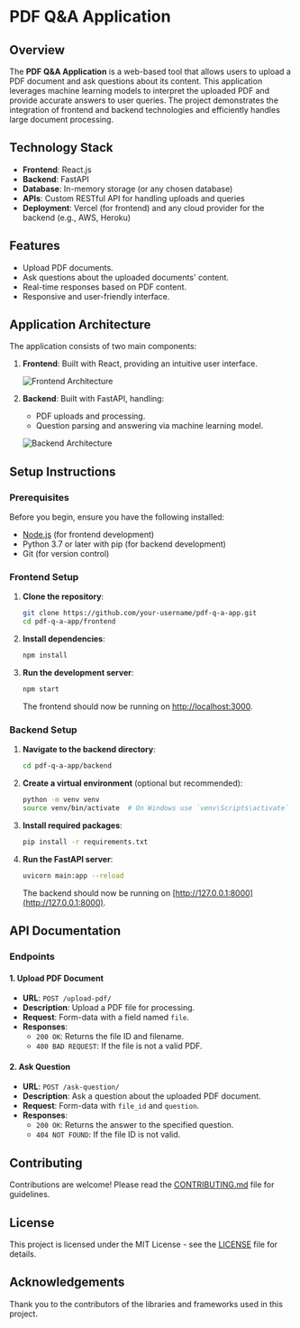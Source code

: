 # PDF Q&A Application

## Overview

The **PDF Q&A Application** is a web-based tool that allows users to upload a PDF document and ask questions about its content. This application leverages machine learning models to interpret the uploaded PDF and provide accurate answers to user queries. The project demonstrates the integration of frontend and backend technologies and efficiently handles large document processing.

## Technology Stack

- **Frontend**: React.js
- **Backend**: FastAPI
- **Database**: In-memory storage (or any chosen database)
- **APIs**: Custom RESTful API for handling uploads and queries
- **Deployment**: Vercel (for frontend) and any cloud provider for the backend (e.g., AWS, Heroku)

## Features

- Upload PDF documents.
- Ask questions about the uploaded documents' content.
- Real-time responses based on PDF content.
- Responsive and user-friendly interface.

## Application Architecture

The application consists of two main components:

1. **Frontend**: Built with React, providing an intuitive user interface.
   
   ![Frontend Architecture](link-to-frontend-architecture-image.png)

2. **Backend**: Built with FastAPI, handling:
   - PDF uploads and processing.
   - Question parsing and answering via machine learning model.

   ![Backend Architecture](link-to-backend-architecture-image.png)

## Setup Instructions

### Prerequisites

Before you begin, ensure you have the following installed:

- [Node.js](https://nodejs.org/) (for frontend development)
- Python 3.7 or later with pip (for backend development)
- Git (for version control)

### Frontend Setup

1. **Clone the repository**:

    ```bash
    git clone https://github.com/your-username/pdf-q-a-app.git
    cd pdf-q-a-app/frontend
    ```

2. **Install dependencies**:

    ```bash
    npm install
    ```

3. **Run the development server**:

    ```bash
    npm start
    ```

    The frontend should now be running on [http://localhost:3000](http://localhost:3000).

### Backend Setup

1. **Navigate to the backend directory**:

    ```bash
    cd pdf-q-a-app/backend
    ```

2. **Create a virtual environment** (optional but recommended):

    ```bash
    python -m venv venv
    source venv/bin/activate  # On Windows use `venv\Scripts\activate`
    ```

3. **Install required packages**:

    ```bash
    pip install -r requirements.txt
    ```

4. **Run the FastAPI server**:

    ```bash
    uvicorn main:app --reload
    ```

    The backend should now be running on [http://127.0.0.1:8000](http://127.0.0.1:8000).

## API Documentation

### Endpoints

#### 1. **Upload PDF Document**

- **URL**: `POST /upload-pdf/`
- **Description**: Upload a PDF file for processing.
- **Request**: Form-data with a field named `file`.
- **Responses**:
    - `200 OK`: Returns the file ID and filename.
    - `400 BAD REQUEST`: If the file is not a valid PDF.

#### 2. **Ask Question**

- **URL**: `POST /ask-question/`
- **Description**: Ask a question about the uploaded PDF document.
- **Request**: Form-data with `file_id` and `question`.
- **Responses**:
    - `200 OK`: Returns the answer to the specified question.
    - `404 NOT FOUND`: If the file ID is not valid.

## Contributing

Contributions are welcome! Please read the [CONTRIBUTING.md](CONTRIBUTING.md) file for guidelines.

## License

This project is licensed under the MIT License - see the [LICENSE](LICENSE) file for details.

## Acknowledgements

Thank you to the contributors of the libraries and frameworks used in this project.
